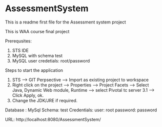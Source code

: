 # AssessmentSystem
This is a readme first file for the Assessment system project

This is WAA course final project 

Prerequsites:
1. STS IDE
2. MySQL with schema test
3. MySQL user credetials: root/password

Steps to start the application

1. STS —> GIT Perpsective —> Import as existing project to workspace
2. Right click on the project —> Properties —> Project Facets —> Select Java, Dynamic Web module, Runtime —> select Pivotal tc server 3.1 —> Click Apply, ok.
3. Change the JDK/JRE if required.


Database :
MySql
Schema: test
Credentials: 
	user: root
	password: password

URL: http://localhost:8080/AssessmentSystem/


 